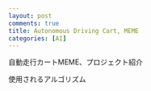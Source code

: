 ```yaml
---
layout: post
comments: true
title: Autonomous Driving Cart, MEME
categories: [AI]
---
```


自動走行カートMEME、プロジェクト紹介

使用されるアルゴリズム
